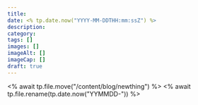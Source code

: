 ```yaml
---
title: 
date: <% tp.date.now("YYYY-MM-DDTHH:mm:ssZ") %>
description: 
category: 
tags: [] 
images: []
imageAlt: []
imageCap: [] 
draft: true
---
```

<% await tp.file.move("/content/blog/newthing") %>
<% await tp.file.rename(tp.date.now("YYMMDD-")) %>
